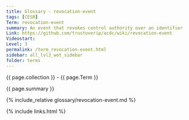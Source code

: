 ```yaml
---
title: Glossary - revocation-event
tags: [CESR]
Term: revocation-event
summary: An event that revokes control authority over an identifier
Link: https://github.com/trustoverip/acdc/wiki/revocation-event
Videostart: 
Level: 3
permalink: /term_revocation-event.html
sidebar: all_lvl3_wot_sidebar
folder: terms
---
```


{{ page.collection }} - {{ page.Term }}

   {{ page.summary }}

{% include_relative glossary/revocation-event.md %}

 {% include links.html %} 
